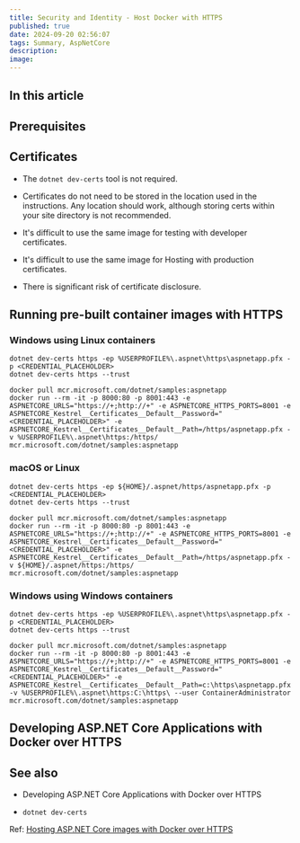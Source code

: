 ```yaml
---
title: Security and Identity - Host Docker with HTTPS
published: true
date: 2024-09-20 02:56:07
tags: Summary, AspNetCore
description: 
image:
---
```


## In this article

## Prerequisites

## Certificates

 - The ```dotnet dev-certs``` tool is not required.

 - Certificates do not need to be stored in the location used in the instructions. Any location should work, although storing certs within your site directory is not recommended.

 - It's difficult to use the same image for testing with developer certificates.

 - It's difficult to use the same image for Hosting with production certificates.

 - There is significant risk of certificate disclosure.

## Running pre-built container images with HTTPS

### Windows using Linux containers

```dotnetcli
dotnet dev-certs https -ep %USERPROFILE%\.aspnet\https\aspnetapp.pfx -p <CREDENTIAL_PLACEHOLDER>
dotnet dev-certs https --trust
```

```console
docker pull mcr.microsoft.com/dotnet/samples:aspnetapp
docker run --rm -it -p 8000:80 -p 8001:443 -e ASPNETCORE_URLS="https://+;http://+" -e ASPNETCORE_HTTPS_PORTS=8001 -e ASPNETCORE_Kestrel__Certificates__Default__Password="<CREDENTIAL_PLACEHOLDER>" -e ASPNETCORE_Kestrel__Certificates__Default__Path=/https/aspnetapp.pfx -v %USERPROFILE%\.aspnet\https:/https/ mcr.microsoft.com/dotnet/samples:aspnetapp
```

### macOS or Linux

```dotnetcli
dotnet dev-certs https -ep ${HOME}/.aspnet/https/aspnetapp.pfx -p <CREDENTIAL_PLACEHOLDER>
dotnet dev-certs https --trust
```

```console
docker pull mcr.microsoft.com/dotnet/samples:aspnetapp
docker run --rm -it -p 8000:80 -p 8001:443 -e ASPNETCORE_URLS="https://+;http://+" -e ASPNETCORE_HTTPS_PORTS=8001 -e ASPNETCORE_Kestrel__Certificates__Default__Password="<CREDENTIAL_PLACEHOLDER>" -e ASPNETCORE_Kestrel__Certificates__Default__Path=/https/aspnetapp.pfx -v ${HOME}/.aspnet/https:/https/ mcr.microsoft.com/dotnet/samples:aspnetapp
```

### Windows using Windows containers

```dotnetcli
dotnet dev-certs https -ep %USERPROFILE%\.aspnet\https\aspnetapp.pfx -p <CREDENTIAL_PLACEHOLDER>
dotnet dev-certs https --trust
```

```console
docker pull mcr.microsoft.com/dotnet/samples:aspnetapp
docker run --rm -it -p 8000:80 -p 8001:443 -e ASPNETCORE_URLS="https://+;http://+" -e ASPNETCORE_HTTPS_PORTS=8001 -e ASPNETCORE_Kestrel__Certificates__Default__Password="<CREDENTIAL_PLACEHOLDER>" -e ASPNETCORE_Kestrel__Certificates__Default__Path=c:\https\aspnetapp.pfx -v %USERPROFILE%\.aspnet\https:C:\https\ --user ContainerAdministrator mcr.microsoft.com/dotnet/samples:aspnetapp
```

## Developing ASP.NET Core Applications with Docker over HTTPS

## See also

 - Developing ASP.NET Core Applications with Docker over HTTPS

 - ```dotnet dev-certs```

Ref: [Hosting ASP.NET Core images with Docker over HTTPS](https://learn.microsoft.com/en-us/aspnet/core/security/docker-https?view=aspnetcore-8.0)